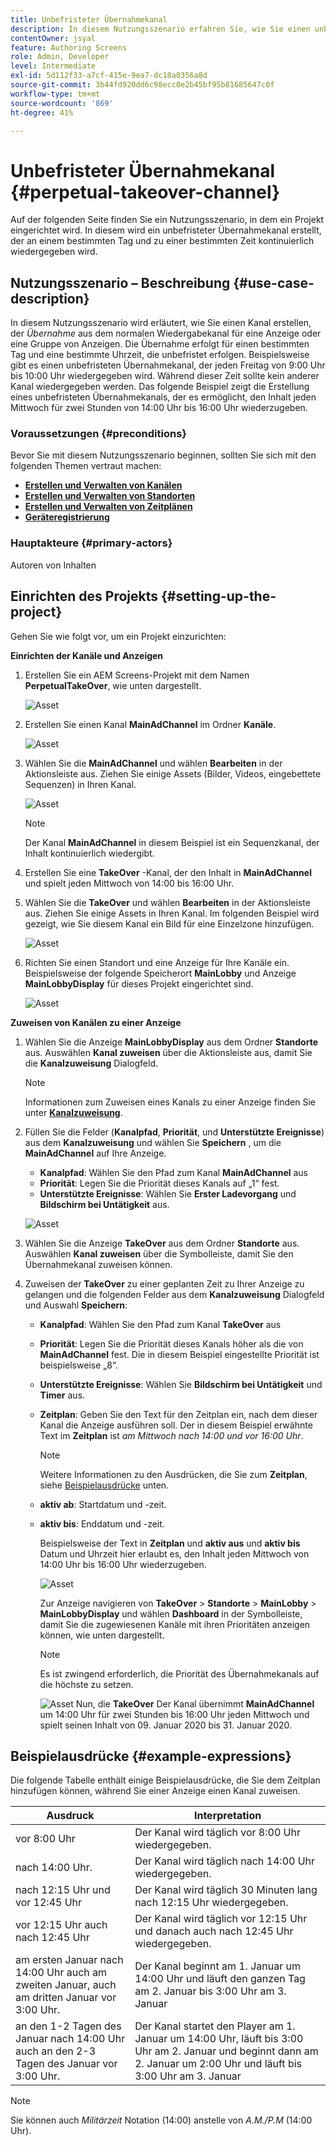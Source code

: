 ```yaml
---
title: Unbefristeter Übernahmekanal
description: In diesem Nutzungsszenario erfahren Sie, wie Sie einen unbefristeten Übernahmekanal erstellen.
contentOwner: jsyal
feature: Authoring Screens
role: Admin, Developer
level: Intermediate
exl-id: 5d112f33-a7cf-415e-9ea7-dc18a0356a8d
source-git-commit: 3b44fd920dd6c98ecc0e2b45bf95b81685647c0f
workflow-type: tm+mt
source-wordcount: '869'
ht-degree: 41%

---
```


# Unbefristeter Übernahmekanal {#perpetual-takeover-channel}

Auf der folgenden Seite finden Sie ein Nutzungsszenario, in dem ein Projekt eingerichtet wird. In diesem wird ein unbefristeter Übernahmekanal erstellt, der an einem bestimmten Tag und zu einer bestimmten Zeit kontinuierlich wiedergegeben wird.

## Nutzungsszenario – Beschreibung {#use-case-description}

In diesem Nutzungsszenario wird erläutert, wie Sie einen Kanal erstellen, der *Übernahme* aus dem normalen Wiedergabekanal für eine Anzeige oder eine Gruppe von Anzeigen. Die Übernahme erfolgt für einen bestimmten Tag und eine bestimmte Uhrzeit, die unbefristet erfolgen.
Beispielsweise gibt es einen unbefristeten Übernahmekanal, der jeden Freitag von 9:00 Uhr bis 10:00 Uhr wiedergegeben wird. Während dieser Zeit sollte kein anderer Kanal wiedergegeben werden. Das folgende Beispiel zeigt die Erstellung eines unbefristeten Übernahmekanals, der es ermöglicht, den Inhalt jeden Mittwoch für zwei Stunden von 14:00 Uhr bis 16:00 Uhr wiederzugeben.

### Voraussetzungen {#preconditions}

Bevor Sie mit diesem Nutzungsszenario beginnen, sollten Sie sich mit den folgenden Themen vertraut machen:

* **[Erstellen und Verwalten von Kanälen](managing-channels.md)**
* **[Erstellen und Verwalten von Standorten](managing-locations.md)**
* **[Erstellen und Verwalten von Zeitplänen](managing-schedules.md)**
* **[Geräteregistrierung](device-registration.md)**

### Hauptakteure {#primary-actors}

Autoren von Inhalten

## Einrichten des Projekts {#setting-up-the-project}

Gehen Sie wie folgt vor, um ein Projekt einzurichten:

**Einrichten der Kanäle und Anzeigen**

1. Erstellen Sie ein AEM Screens-Projekt mit dem Namen **PerpetualTakeOver**, wie unten dargestellt.

   ![Asset](assets/p_usecase1.png)

1. Erstellen Sie einen Kanal **MainAdChannel** im Ordner **Kanäle**.

   ![Asset](assets/p_usecase2.png)

1. Wählen Sie die **MainAdChannel** und wählen **Bearbeiten** in der Aktionsleiste aus. Ziehen Sie einige Assets (Bilder, Videos, eingebettete Sequenzen) in Ihren Kanal.

   ![Asset](assets/p_usecase3.png)


   >[!NOTE]
   >Der Kanal **MainAdChannel** in diesem Beispiel ist ein Sequenzkanal, der Inhalt kontinuierlich wiedergibt.

1. Erstellen Sie eine **TakeOver** -Kanal, der den Inhalt in **MainAdChannel** und spielt jeden Mittwoch von 14:00 bis 16:00 Uhr.

1. Wählen Sie die **TakeOver** und wählen **Bearbeiten** in der Aktionsleiste aus. Ziehen Sie einige Assets in Ihren Kanal. Im folgenden Beispiel wird gezeigt, wie Sie diesem Kanal ein Bild für eine Einzelzone hinzufügen.

   ![Asset](assets/p_usecase4.png)

1. Richten Sie einen Standort und eine Anzeige für Ihre Kanäle ein. Beispielsweise der folgende Speicherort **MainLobby** und Anzeige **MainLobbyDisplay** für dieses Projekt eingerichtet sind.

   ![Asset](assets/p_usecase5.png)

**Zuweisen von Kanälen zu einer Anzeige**

1. Wählen Sie die Anzeige **MainLobbyDisplay** aus dem Ordner **Standorte** aus. Auswählen **Kanal zuweisen** über die Aktionsleiste aus, damit Sie die **Kanalzuweisung** Dialogfeld.

   >[!NOTE]
   >Informationen zum Zuweisen eines Kanals zu einer Anzeige finden Sie unter **[Kanalzuweisung](channel-assignment.md)**.

1. Füllen Sie die Felder (**Kanalpfad**, **Priorität**, und **Unterstützte Ereignisse**) aus dem **Kanalzuweisung** und wählen Sie **Speichern** , um die **MainAdChannel** auf Ihre Anzeige.

   * **Kanalpfad**: Wählen Sie den Pfad zum Kanal **MainAdChannel** aus
   * **Priorität**: Legen Sie die Priorität dieses Kanals auf „1“ fest.
   * **Unterstützte Ereignisse**: Wählen Sie **Erster Ladevorgang** und **Bildschirm bei Untätigkeit** aus.

   ![Asset](assets/p_usecase6.png)

1. Wählen Sie die Anzeige **TakeOver** aus dem Ordner **Standorte** aus. Auswählen **Kanal zuweisen** über die Symbolleiste, damit Sie den Übernahmekanal zuweisen können.

1. Zuweisen der **TakeOver** zu einer geplanten Zeit zu Ihrer Anzeige zu gelangen und die folgenden Felder aus dem **Kanalzuweisung** Dialogfeld und Auswahl **Speichern**:

   * **Kanalpfad**: Wählen Sie den Pfad zum Kanal **TakeOver** aus
   * **Priorität**: Legen Sie die Priorität dieses Kanals höher als die von **MainAdChannel** fest. Die in diesem Beispiel eingestellte Priorität ist beispielsweise „8“.
   * **Unterstützte Ereignisse**: Wählen Sie **Bildschirm bei Untätigkeit** und **Timer** aus.
   * **Zeitplan**: Geben Sie den Text für den Zeitplan ein, nach dem dieser Kanal die Anzeige ausführen soll. Der in diesem Beispiel erwähnte Text im **Zeitplan** ist *am Mittwoch nach 14:00 und vor 16:00 Uhr*.

     >[!NOTE]
     >Weitere Informationen zu den Ausdrücken, die Sie zum **Zeitplan**, siehe [Beispielausdrücke](#example-expressions) unten.
   * **aktiv ab**: Startdatum und -zeit.
   * **aktiv bis**: Enddatum und -zeit.

     Beispielsweise der Text in **Zeitplan** und **aktiv aus** und **aktiv bis** Datum und Uhrzeit hier erlaubt es, den Inhalt jeden Mittwoch von 14:00 Uhr bis 16:00 Uhr wiederzugeben.


     ![Asset](assets/p_usecase7.png)

     Zur Anzeige navigieren von **TakeOver** > **Standorte** > **MainLobby** > **MainLobbyDisplay** und wählen **Dashboard** in der Symbolleiste, damit Sie die zugewiesenen Kanäle mit ihren Prioritäten anzeigen können, wie unten dargestellt.

     >[!NOTE]
     >Es ist zwingend erforderlich, die Priorität des Übernahmekanals auf die höchste zu setzen.

     ![Asset](assets/p_usecase8.png)
Nun, die **TakeOver** Der Kanal übernimmt **MainAdChannel** um 14:00 Uhr für zwei Stunden bis 16:00 Uhr jeden Mittwoch und spielt seinen Inhalt von 09. Januar 2020 bis 31. Januar 2020.

## Beispielausdrücke {#example-expressions}

Die folgende Tabelle enthält einige Beispielausdrücke, die Sie dem Zeitplan hinzufügen können, während Sie einer Anzeige einen Kanal zuweisen.

| **Ausdruck** | **Interpretation** |
|---|---|
| vor 8:00 Uhr | Der Kanal wird täglich vor 8:00 Uhr wiedergegeben. |
| nach 14:00 Uhr. | Der Kanal wird täglich nach 14:00 Uhr wiedergegeben. |
| nach 12:15 Uhr und vor 12:45 Uhr | Der Kanal wird täglich 30 Minuten lang nach 12:15 Uhr wiedergegeben. |
| vor 12:15 Uhr auch nach 12:45 Uhr | Der Kanal wird täglich vor 12:15 Uhr und danach auch nach 12:45 Uhr wiedergegeben. |
| am ersten Januar nach 14:00 Uhr auch am zweiten Januar, auch am dritten Januar vor 3:00 Uhr. | Der Kanal beginnt am 1. Januar um 14:00 Uhr und läuft den ganzen Tag am 2. Januar bis 3:00 Uhr am 3. Januar |
| an den 1-2 Tagen des Januar nach 14:00 Uhr auch an den 2-3 Tagen des Januar vor 3:00 Uhr. | Der Kanal startet den Player am 1. Januar um 14:00 Uhr, läuft bis 3:00 Uhr am 2. Januar und beginnt dann am 2. Januar um 2:00 Uhr und läuft bis 3:00 Uhr am 3. Januar |

>[!NOTE]
>
>Sie können auch _Militärzeit_ Notation (14:00) anstelle von *A.M./P.M* (14:00 Uhr).
